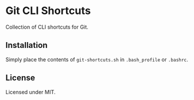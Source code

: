 # Git CLI Shortcuts

Collection of CLI shortcuts for Git.

## Installation

Simply place the contents of `git-shortcuts.sh` in `.bash_profile` or `.bashrc`.

## License

Licensed under MIT.
